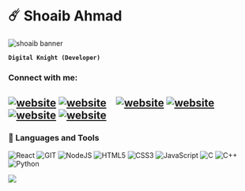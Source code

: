 # ☄️ Shoaib Ahmad
![shoaib banner](https://github.com/CodeaholicShoaib/CodeaholicShoaib/assets/127685413/0afb0821-2135-4754-859a-0c02f79ebad5)

**`Digital Knight (Developer)`**


### Connect with me:

[![website](./img/linkedin-light.svg)](https://linkedin.com/in/D3vShoaib#gh-light-mode-only)
[![website](./img/linkedin-dark.svg)](https://linkedin.com/in/D3vShoaib#gh-dark-mode-only)
&nbsp;&nbsp;
[![website](./img/twitter-light.svg)](https://twitter.com/D3vShoaib#gh-light-mode-only)
[![website](./img/twitter-dark.svg)](https://twitter.com/D3vShoaib#gh-dark-mode-only)
&nbsp;&nbsp;
[![website](./img/instagram-light.svg)](https://instagram.com/d3vshoaib#gh-light-mode-only)
[![website](./img/instagram-dark.svg)](https://instagram.com/d3vshoaib#gh-dark-mode-only)
&nbsp;&nbsp;
---

          
### 🧰 Languages and Tools
![React](https://img.shields.io/badge/react-%2320232a.svg?style=for-the-badge&logo=react&logoColor=%2361DAFB) ![GIT](https://img.shields.io/badge/Git-fc6d26?style=for-the-badge&logo=git&logoColor=white) ![NodeJS](https://img.shields.io/badge/node.js-6DA55F?style=for-the-badge&logo=node.js&logoColor=white) ![HTML5](https://img.shields.io/badge/html5-%23E34F26.svg?style=for-the-badge&logo=html5&logoColor=white) ![CSS3](https://img.shields.io/badge/css3-%231572B6.svg?style=for-the-badge&logo=css3&logoColor=white) ![JavaScript](https://img.shields.io/badge/javascript-%23323330.svg?style=for-the-badge&logo=javascript&logoColor=%23F7DF1E) ![C](https://img.shields.io/badge/c-%2300599C.svg?style=for-the-badge&logo=c&logoColor=white) ![C++](https://img.shields.io/badge/c++-%2300599C.svg?style=for-the-badge&logo=c%2B%2B&logoColor=white) ![Python](https://img.shields.io/badge/python-3670A0?style=for-the-badge&logo=python&logoColor=ffdd54)

[<img src="https://capsule-render.vercel.app/api?type=waving&height=150&color=FFFFFF&section=footer"/>](https://capsule-render.vercel.app/)
